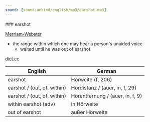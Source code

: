 ```yaml
---
sound: [sound:ankimd/english/mp3/earshot.mp3]
---
```


\### earshot

[Merriam-Webster](https://www.merriam-webster.com/dictionary/earshot)

- the range within which one may hear a person's unaided voice
    - waited until he was out of earshot

[dict.cc](https://www.dict.cc/earshot)

| English        | German       |
| -------------- | ------------ |
| earshot | Hörweite (f, 206) |
| earshot / (out, of, within) | Hördistanz / (auer, in, f, 29) |
| earshot / (out, of, within) | Hörentfernung / (auer, in, f, 9) |
| within earshot (adv) | in Hörweite |
| out of earshot | außer Hörweite |
